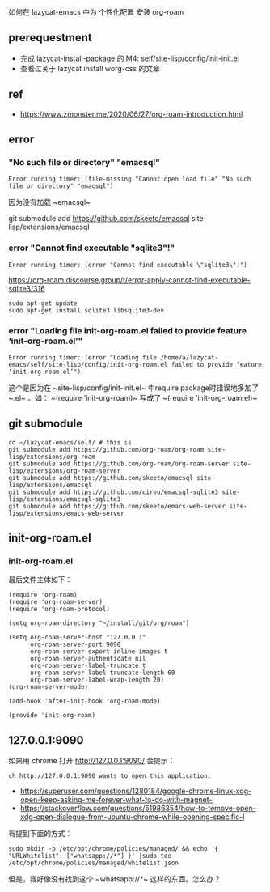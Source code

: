如何在 lazycat-emacs 中为 个性化配置 安装 org-roam


## prerequestment

- 完成 lazycat-install-package 的 M4: self/site-lisp/config/init-init.el
- 查看过关于 lazycat install worg-css 的文章

## ref

- https://www.zmonster.me/2020/06/27/org-roam-introduction.html

## error

### "No such file or directory" "emacsql"
```
Error running timer: (file-missing "Cannot open load file" "No such file or directory" "emacsql")
```

因为没有加载 ~emacsql~

git submodule add https://github.com/skeeto/emacsql site-lisp/extensions/emacsql

### error "Cannot find executable \"sqlite3\"!"
```
Error running timer: (error "Cannot find executable \"sqlite3\"!")
```

https://org-roam.discourse.group/t/error-apply-cannot-find-executable-sqlite3/316

```shell
sudo apt-get update
sudo apt-get install sqlite3 libsqlite3-dev
```

### error "Loading file init-org-roam.el failed to provide feature ‘init-org-roam.el’"

```
Error running timer: (error "Loading file /home/a/lazycat-emacs/self/site-lisp/config/init-org-roam.el failed to provide feature ‘init-org-roam.el’")
```

这个是因为在 ~site-lisp/config/init-init.el~ 中require package时错误地多加了 ~.el~ 。如： ~(require 'init-org-roam)~ 写成了 ~(require 'init-org-roam.el)~

## git submodule

```shell
cd ~/lazycat-emacs/self/ # this is
git submodule add https://github.com/org-roam/org-roam site-lisp/extensions/org-roam
git submodule add https://github.com/org-roam/org-roam-server site-lisp/extensions/org-roam-server 
git submodule add https://github.com/skeeto/emacsql site-lisp/extensions/emacsql
git submodule add https://github.com/cireu/emacsql-sqlite3 site-lisp/extensions/emacsql-sqlite3
git submodule add https://github.com/skeeto/emacs-web-server site-lisp/extensions/emacs-web-server
```

## init-org-roam.el

### init-org-roam.el

最后文件主体如下：

```
(require 'org-roam)
(require 'org-roam-server)
(require 'org-roam-protocol)

(setq org-roam-directory "~/install/git/org/roam")

(setq org-roam-server-host "127.0.0.1"
      org-roam-server-port 9090
      org-roam-server-export-inline-images t
      org-roam-server-authenticate nil
      org-roam-server-label-truncate t
      org-roam-server-label-truncate-length 60
      org-roam-server-label-wrap-length 20)
(org-roam-server-mode)

(add-hook 'after-init-hook 'org-roam-mode)

(provide 'init-org-roam)
```

## 127.0.0.1:9090

如果用 chrome 打开 http://127.0.0.1:9090/ 会提示：

```
ch http://127.0.0.1:9090 wants to open this application.
```

- https://superuser.com/questions/1280184/google-chrome-linux-xdg-open-keep-asking-me-forever-what-to-do-with-magnet-l
- https://stackoverflow.com/questions/51986354/how-to-temove-open-xdg-open-dialogue-from-ubuntu-chrome-while-opening-specific-l

有提到下面的方式：
```shell
sudo mkdir -p /etc/opt/chrome/policies/managed/ && echo '{ "URLWhitelist": ["whatsapp://*"] }' |sudo tee /etc/opt/chrome/policies/managed/whitelist.json
```

但是，我好像没有找到这个 ~whatsapp://*~ 这样的东西。怎么办？

